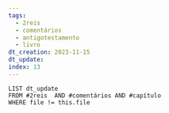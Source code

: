 ```yaml
---
tags:
  - 2reis
  - comentários
  - antigotestamento
  - livro
dt_creation: 2023-11-15
dt_update: 
index: 13
---
```



```dataview
LIST dt_update
FROM #2reis  AND #comentários AND #capítulo 
WHERE file != this.file
```